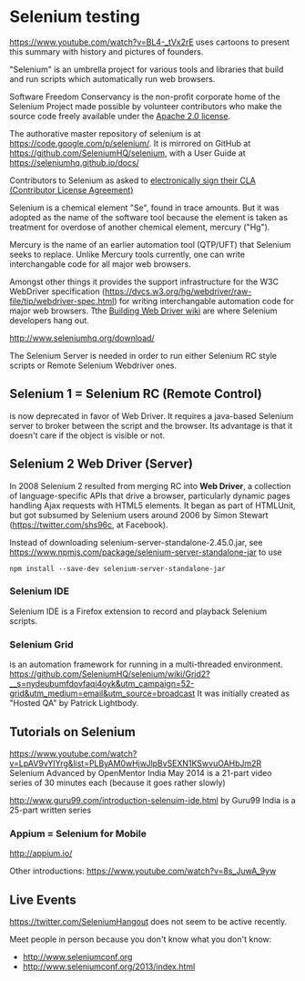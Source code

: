 # Selenium testing

https://www.youtube.com/watch?v=BL4-_tVx2rE
uses cartoons to present this summary with history and pictures of founders.

"Selenium" is an umbrella project for various tools and libraries that build and run 
scripts which automatically run web browsers. 

Software Freedom Conservancy is the non-profit corporate home of the Selenium Project 
made possible by volunteer contributors who make the source code freely
available under the [Apache 2.0 license](https://code.google.com/p/selenium/source/browse/COPYING).

The authorative master repository of selenium is at
https://code.google.com/p/selenium/.  It is mirrored on GitHub
at https://github.com/SeleniumHQ/selenium,
with a User Guide at https://seleniumhq.github.io/docs/

Contributors to Selenium as asked to [electronically sign their CLA (Contributor License Agreement)](https://docs.google.com/forms/d/11Z8LoYpTGUIwCegifVH1YtL9smxVDNk-fOykUZTAWhE/viewform?formkey=dFFjXzBzM1VwekFlOWFWMjFFRjJMRFE6MQ&hl=en_US#gid=0)

Selenium is a chemical element "Se", found in trace amounts.
But it was adopted as the name of the software tool
because the element is taken as treatment for overdose of another chemical element, mercury ("Hg").

Mercury is the name of an earlier automation tool (QTP/UFT) that Selenium seeks to replace.
Unlike Mercury tools currently, one can write interchangable code for all major web browsers.

Amongst other things it provides the support infrastructure for the W3C WebDriver specification
(https://dvcs.w3.org/hg/webdriver/raw-file/tip/webdriver-spec.html) 
for writing interchangable automation code for major web browsers.
Tthe [Building Web
Driver wiki](http://code.google.com/p/selenium/wiki/BuildingWebDriver) are where Selenium developers hang out.

http://www.seleniumhq.org/download/

The Selenium Server is needed in order to run either Selenium RC style scripts or Remote Selenium Webdriver ones. 
## Selenium 1 = Selenium RC (Remote Control)
is now deprecated in favor of Web Driver.
It requires a java-based Selenium server to broker between the script and the browser.
Its advantage is that it doesn't care if the object is visible or not.

## Selenium 2 Web Driver (Server)

In 2008 Selenium 2 resulted from merging RC into **Web Driver**,
a collection of language-specific APIs that drive a browser, particularly dynamic pages handling Ajax requests
with HTML5 elements. It began as part of HTMLUnit, but got subsumed by Selenium users
around 2006 by Simon Stewart (https://twitter.com/shs96c, at Facebook).

Instead of downloading selenium-server-standalone-2.45.0.jar, see 
https://www.npmjs.com/package/selenium-server-standalone-jar to use

```
npm install --save-dev selenium-server-standalone-jar
```

### Selenium IDE

Selenium IDE is a Firefox extension to record and playback Selenium scripts.

### Selenium Grid

is an automation framework for running in a multi-threaded environment.
https://github.com/SeleniumHQ/selenium/wiki/Grid2?__s=nydeubumfdovfaqi4oyk&utm_campaign=52-grid&utm_medium=email&utm_source=broadcast
It was initially created as "Hosted QA" by Patrick Lightbody.

## Tutorials on Selenium

https://www.youtube.com/watch?v=LpAV9vYIYrg&list=PLByAM0wHjwJlpBvSEXN1KSwvuOAHbJm2R
Selenium Advanced by OpenMentor India May 2014
is a 21-part video series of 30 minutes each (because it goes rather slowly)

http://www.guru99.com/introduction-selenuim-ide.html by Guru99 India
is a 25-part written series 

### Appium = Selenium for Mobile

http://appium.io/

Other introductions:
https://www.youtube.com/watch?v=8s_JuwA_9yw

## Live Events

https://twitter.com/SeleniumHangout
does not seem to be active recently.

Meet people in person because you don't know what you don't know:
* http://www.seleniumconf.org
* http://www.seleniumconf.org/2013/index.html


